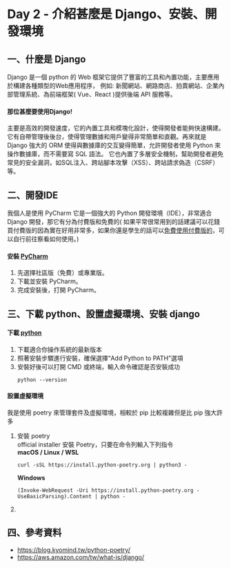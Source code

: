 # Day 2 - 介紹甚麼是 Django、安裝、開發環境

## 一、什麼是 Django 
Django 是一個 python 的 Web 框架它提供了豐富的工具和內置功能，主要應用於構建各種類型的Web應用程序，
例如: 新聞網站、網路商店、拍賣網站、企業內部管理系統、為前端框架( Vue、React )提供後端 API 服務等。

#### 那位甚麼要使用Django!
主要是高效的開發速度，它的內置工具和模塊化設計，使得開發者能夠快速構建。它有自帶管理後後台，使得管理數據和用戶變得非常簡單和直觀。再來就是 Django 強大的 ORM 使得與數據庫的交互變得簡單，允許開發者使用 Python 來操作數據庫，而不需要寫 SQL 語法。
它也內置了多層安全機制，幫助開發者避免常見的安全漏洞，如SQL注入、跨站腳本攻擊（XSS）、跨站請求偽造（CSRF）等。


## 二、開發IDE

我個人是使用 PyCharm 它是一個強大的 Python 開發環境（IDE），非常適合 Django 開發，那它有分為付費版和免費的( 如果平常很常用到的話建議可以花錢買付費版的因為實在好用非常多，如果你還是學生的話可以[免費使用付費版的](https://medium.com/python-note/%E5%85%8D%E8%B2%BB%E7%8D%B2%E5%BE%97-pycharm-professional-%E7%9A%84%E6%96%B9%E6%B3%95-9a5249a86ede)，可以自行前往察看如何使用。)

#### 安裝 [PyCharm](https://www.jetbrains.com/pycharm/download/?source=google&medium=cpc&campaign=APAC_en_JP_PyCharm_Branded&term=pycharm&content=698987581560&gad_source=1&gclid=CjwKCAjw4ri0BhAvEiwA8oo6F3C_AxvntKRz9hdSrA6QMnMv7ERO6skouemtEXcrzBW93a5OiXLrTRoCIFgQAvD_BwE&section=windows)
1. 先選擇社區版（免費）或專業版。
2. 下載並安裝 PyCharm。
3. 完成安裝後，打開 PyCharm。

## 三、下載 python、設置虛擬環境、安裝 django

#### 下載 [python](https://www.python.org/downloads/)

1. 下載適合你操作系統的最新版本
2. 照著安裝步驟進行安裝，確保選擇“Add Python to PATH”選項
3. 安裝好後可以打開 CMD 或終端，輸入命令確認是否安裝成功
    ```commandline
    python --version
    ```
#### 設置虛擬環境
我是使用 poetry 來管理套件及虛擬環境，相較於 pip 比較複雜但是比 pip 強大許多

1. 安裝 poetry  
   official installer 安裝 Poetry，只要在命令列輸入下列指令  
   **macOS / Linux / WSL**
    ```
   curl -sSL https://install.python-poetry.org | python3 -
   ``` 
   **Windows**
    ```
   (Invoke-WebRequest -Uri https://install.python-poetry.org -UseBasicParsing).Content | python -
   ```
2. 
## 四、參考資料
- https://blog.kyomind.tw/python-poetry/
- https://aws.amazon.com/tw/what-is/django/